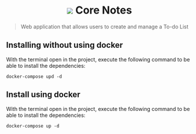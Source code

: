 <h1 align="center"> <img src="https://core-notes-3z2u.vercel.app/_next/image?url=%2Fimages%2Flogo.png&w=48&q=75&dpl=dpl_EfUYH5GSJNLppKKD9eMtXbJ7BoUP"/> Core Notes </h1> 

>  Web application that allows users to create and manage a To-do List

## Installing without using docker
With the terminal open in the project, execute the following command to be able to install the dependencies:
```
docker-compose upd -d
```

## Install using docker
With the terminal open in the project, execute the following command to be able to install the dependencies:
```
docker-compose up -d
```


<h2></h2>
